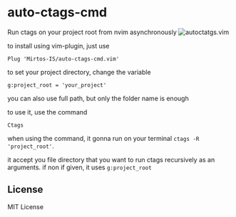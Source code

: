 # auto-ctags-cmd
Run ctags on your project root from nvim asynchronously
![autoctatgs.vim](https://user-images.githubusercontent.com/85963720/178565159-ac180d01-853b-432f-9596-d227e4e82056.gif)

to install using vim-plugin, just use
```vim
Plug 'Mirtos-IS/auto-ctags-cmd.vim'
```

to set your project directory, change the variable
```vim
g:project_root = 'your_project'
```
you can also use full path, but only the folder name is enough

to use it, use the command
```vim
Ctags 
```

when using the command, it gonna run on your terminal `ctags -R 'project_root'`.

it accept you file directory that you want to run ctags recursively as an arguments. if non if given, it uses `g:project_root`


## License

MIT License
